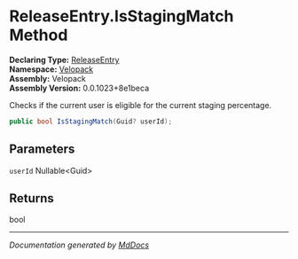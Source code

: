 ﻿<!--  
  <auto-generated>   
    The contents of this file were generated by a tool.  
    Changes to this file may be list if the file is regenerated  
  </auto-generated>   
-->

# ReleaseEntry.IsStagingMatch Method

**Declaring Type:** [ReleaseEntry](../index.md)  
**Namespace:** [Velopack](../../index.md)  
**Assembly:** Velopack  
**Assembly Version:** 0.0.1023+8e1beca

Checks if the current user is eligible for the current staging percentage.

```csharp
public bool IsStagingMatch(Guid? userId);
```

## Parameters

`userId`  Nullable\<Guid\>

## Returns

bool

___

*Documentation generated by [MdDocs](https://github.com/ap0llo/mddocs)*
